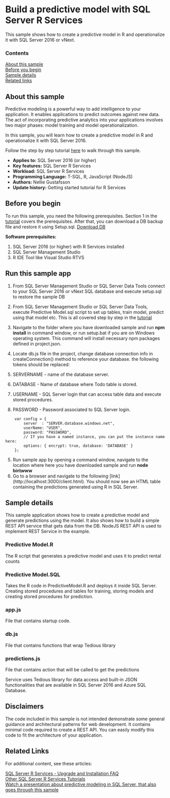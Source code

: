 # Build a predictive model with SQL Server R Services

This sample shows how to create a predictive model in R and operationalize it with SQL Server 2016 or vNext.

### Contents

[About this sample](#about-this-sample)<br/>
[Before you begin](#before-you-begin)<br/>
[Sample details](#sample-details)<br/>
[Related links](#related-links)<br/>


<a name=about-this-sample></a>

## About this sample

Predictive modeling is a powerful way to add intelligence to your application. It enables applications to predict outcomes against new data.
The act of incorporating predictive analytics into your applications involves two major phases: 
model training and model operationalization.

In this sample, you will learn how to create a predictive model in R and operationalize it with SQL Server 2016.

Follow the step by step tutorial [here](http://aka.ms/sqldev/R) to walk through this sample.

<!-- Delete the ones that don't apply -->
- **Applies to:** SQL Server 2016 (or higher)
- **Key features:** SQL Server R Services 
- **Workload:** SQL Server R Services
- **Programming Language:** T-SQL, R, JavaScript (NodeJS)
- **Authors:** Nellie Gustafsson
- **Update history:** Getting started tutorial for R Services

<a name=before-you-begin></a>

## Before you begin

To run this sample, you need the following prerequisites.
Section 1 in the [tutorial](http://aka.ms/sqldev/R) covers the prerequisites.
After that, you can download a DB backup file and restore it using Setup.sql. [Download DB](https://sqlchoice.blob.core.windows.net/sqlchoice/TutorialDB.bak)

**Software prerequisites:**

<!-- Examples -->
1. SQL Server 2016 (or higher) with R Services installed
2. SQL Server Management Studio
3. R IDE Tool like Visual Studio RTVS

## Run this sample app
1. From SQL Server Management Studio or SQL Server Data Tools connect to your SQL Server 2016 or vNext SQL database and execute setup.sql to restore the sample DB
2. From SQL Server Management Studio or SQL Server Data Tools, execute Predictive Model.sql script to set up tables, train model, predict using that model etc. 
This is all covered step by step in the [tutorial](http://aka.ms/sqldev/R)

3. Navigate to the folder where you have downloaded sample and run **npm install** in command window, or run setup.bat if you are on Windows operating system. This command will install necessary npm packages defined in project.json.

4. Locate db.js file in the project, change database connection info in createConnection() method to reference your database. the following tokens should be replaced:
 1. SERVERNAME - name of the database server.
 2. DATABASE - Name of database where Todo table is stored.
 3. USERNAME - SQL Server login that can access table data and execute stored procedures.
 4. PASSWORD - Password associated to SQL Server login.

```
    var config = {
        server  : "SERVER.database.windows.net",
        userName: "USER",
        password: "PASSWORD",
        // If you have a named instance, you can put the instance name here:
        options: { encrypt: true, database: 'DATABASE' }
    };
```

5. Run sample app by opening a command window, navigate to the location where here you have downloaded sample and run **node bin\www**
6. Go to a browser and navigate to the following [link] (http://localhost:3000/client.html). You should now see an HTML table containing the predictions generated using R in SQL Server.

<a name=sample-details></a>

## Sample details

This sample application shows how to create a predictive model and generate predictions using the model. It also shows how to build a simple REST API service tthat gets data from the DB.
NodeJS REST API is used to implement REST Service in the example.

### Predictive Model.R
The R script that generates a predictive model and uses it to predict rental counts

### Predictive Model.SQL
Takes the R code in PredictiveModel.R and deploys it inside SQL Server. Creating stored procedures and tables for training, storing models and creating stored procedures for prediction.

### app.js 
File that contains startup code.
### db.js 
File that contains functions that wrap Tedious library
### predictions.js 
File that contains action that will be called to get the predictions

Service uses Tedious library for data access and built-in JSON functionalities that are available in SQL Server 2016 and Azure SQL Database.

<a name=disclaimers></a>

## Disclaimers
The code included in this sample is not intended demonstrate some general guidance and architectural patterns for web development.
It contains minimal code required to create a REST API.
You can easily modify this code to fit the architecture of your application.


<a name=related-links></a>

## Related Links
<!-- Links to more articles. Remember to delete "en-us" from the link path. -->

For additional content, see these articles:

[SQL Server R Services - Upgrade and Installation FAQ](https://msdn.microsoft.com/en-us/library/mt653951.aspx) <br/>
[Other SQL Server R Services Tutorials](https://msdn.microsoft.com/en-us/library/mt591993.aspx) <br/>
[Watch a presentation about predictive modeling in SQL Server, that also goes through this sample](https://www.youtube.com/watch?v=YCyj9cdi4Nk&feature=youtu.be) <br/>

